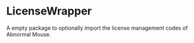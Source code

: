 # LicenseWrapper

A empty package to optionally import the license management codes of Abnormal Mouse.
